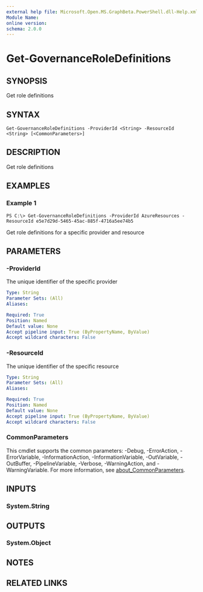 ```yaml
---
external help file: Microsoft.Open.MS.GraphBeta.PowerShell.dll-Help.xml
Module Name:
online version:
schema: 2.0.0
---
```


# Get-GovernanceRoleDefinitions

## SYNOPSIS
Get role definitions

## SYNTAX

```
Get-GovernanceRoleDefinitions -ProviderId <String> -ResourceId <String> [<CommonParameters>]
```

## DESCRIPTION
Get role definitions

## EXAMPLES

### Example 1
```
PS C:\> Get-GovernanceRoleDefinitions -ProviderId AzureResources -ResourceId e5e7d29d-5465-45ac-885f-4716a5ee74b5
```

Get role definitions for a specific provider and resource

## PARAMETERS

### -ProviderId
The unique identifier of the specific provider

```yaml
Type: String
Parameter Sets: (All)
Aliases:

Required: True
Position: Named
Default value: None
Accept pipeline input: True (ByPropertyName, ByValue)
Accept wildcard characters: False
```

### -ResourceId
The unique identifier of the specific resource

```yaml
Type: String
Parameter Sets: (All)
Aliases:

Required: True
Position: Named
Default value: None
Accept pipeline input: True (ByPropertyName, ByValue)
Accept wildcard characters: False
```

### CommonParameters
This cmdlet supports the common parameters: -Debug, -ErrorAction, -ErrorVariable, -InformationAction, -InformationVariable, -OutVariable, -OutBuffer, -PipelineVariable, -Verbose, -WarningAction, and -WarningVariable. For more information, see [about_CommonParameters](http://go.microsoft.com/fwlink/?LinkID=113216).

## INPUTS

### System.String
## OUTPUTS

### System.Object
## NOTES

## RELATED LINKS
